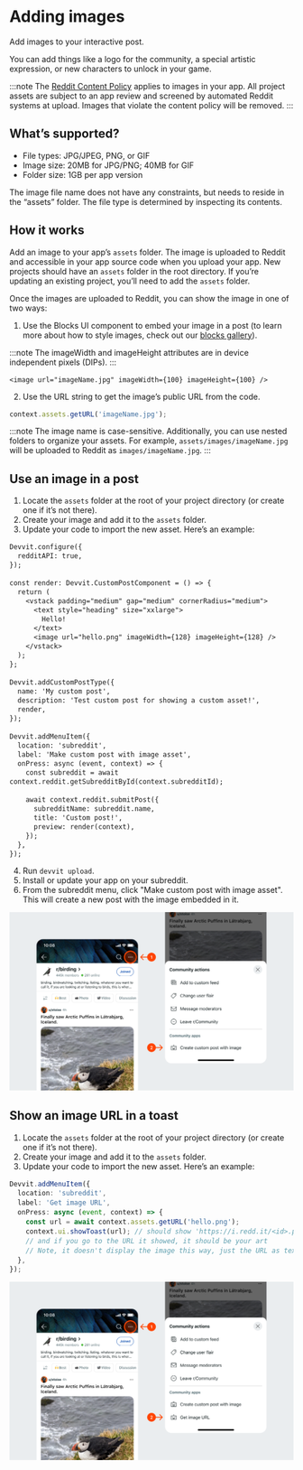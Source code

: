 # Adding images

Add images to your interactive post.

You can add things like a logo for the community, a special artistic expression, or new characters to unlock in your game.

:::note
The [Reddit Content Policy](https://www.redditinc.com/policies/content-policy) applies to images in your app. All project assets are subject to an app review and screened by automated Reddit systems at upload. Images that violate the content policy will be removed.
:::

## What’s supported?

- File types: JPG/JPEG, PNG, or GIF
- Image size: 20MB for JPG/PNG; 40MB for GIF
- Folder size: 1GB per app version

The image file name does not have any constraints, but needs to reside in the “assets” folder. The file type is determined by inspecting its contents.

## How it works

Add an image to your app’s `assets` folder. The image is uploaded to Reddit and accessible in your app source code when you upload your app. New projects should have an `assets` folder in the root directory. If you’re updating an existing project, you’ll need to add the `assets` folder.

Once the images are uploaded to Reddit, you can show the image in one of two ways:

1. Use the Blocks UI component to embed your image in a post (to learn more about how to style images, check out our [blocks gallery](https://www.reddit.com/r/Devvit/post-viewer/1545cls/custom_post_block_kit_gallery/)).

:::note
The imageWidth and imageHeight attributes are in device independent pixels (DIPs).
:::

```tsx
<image url="imageName.jpg" imageWidth={100} imageHeight={100} />
```

2. Use the URL string to get the image’s public URL from the code.

```ts
context.assets.getURL('imageName.jpg');
```

:::note
The image name is case-sensitive. Additionally, you can use nested folders to organize your assets. For example,
`assets/images/imageName.jpg` will be uploaded to Reddit as `images/imageName.jpg`.
:::

## Use an image in a post

1. Locate the `assets` folder at the root of your project directory (or create one if it’s not there).
2. Create your image and add it to the `assets` folder.
3. Update your code to import the new asset. Here’s an example:

```tsx
Devvit.configure({
  redditAPI: true,
});

const render: Devvit.CustomPostComponent = () => {
  return (
    <vstack padding="medium" gap="medium" cornerRadius="medium">
      <text style="heading" size="xxlarge">
        Hello!
      </text>
      <image url="hello.png" imageWidth={128} imageHeight={128} />
    </vstack>
  );
};

Devvit.addCustomPostType({
  name: 'My custom post',
  description: 'Test custom post for showing a custom asset!',
  render,
});

Devvit.addMenuItem({
  location: 'subreddit',
  label: 'Make custom post with image asset',
  onPress: async (event, context) => {
    const subreddit = await context.reddit.getSubredditById(context.subredditId);

    await context.reddit.submitPost({
      subredditName: subreddit.name,
      title: 'Custom post!',
      preview: render(context),
    });
  },
});
```

4. Run `devvit upload`.
5. Install or update your app on your subreddit.
6. From the subreddit menu, click "Make custom post with image asset". This will create a new post with the image embedded in it.

![image_in_a_post](./assets/docs-app-image-assets-1.png)

## Show an image URL in a toast

1. Locate the `assets` folder at the root of your project directory (or create one if it’s not there).
2. Create your image and add it to the `assets` folder.
3. Update your code to import the new asset. Here’s an example:

```ts
Devvit.addMenuItem({
  location: 'subreddit',
  label: 'Get image URL',
  onPress: async (event, context) => {
    const url = await context.assets.getURL('hello.png');
    context.ui.showToast(url); // should show 'https://i.redd.it/<id>.png'
    // and if you go to the URL it showed, it should be your art
    // Note, it doesn't display the image this way, just the URL as text!
  },
});
```

![image_in_a_post](./assets/docs-app-image-assets-2.png)
